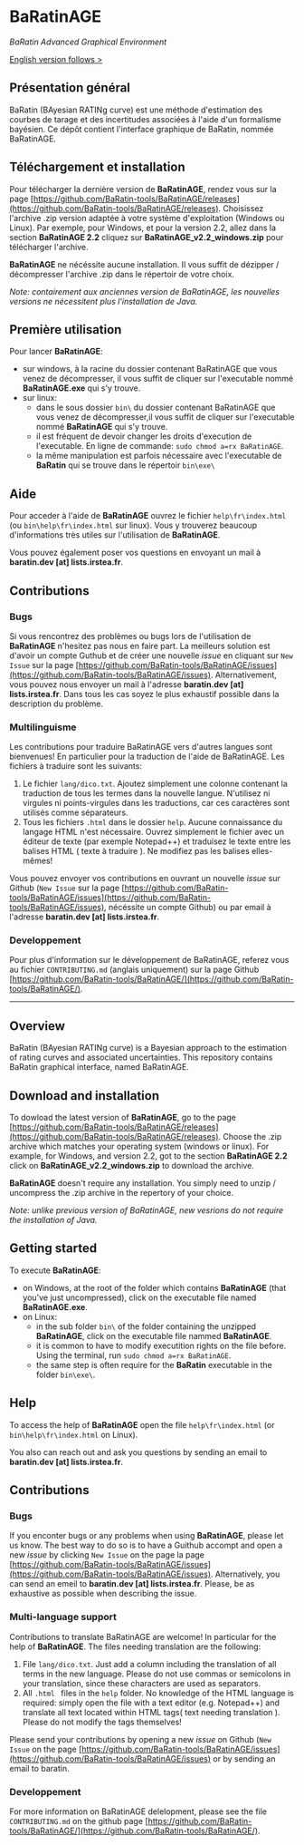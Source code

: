 # BaRatinAGE
_BaRatin Advanced Graphical Environment_

[English version follows > ](#Overviews)

## Présentation général

BaRatin (BAyesian RATINg curve) est une méthode d'estimation des courbes de tarage et des incertitudes associées à l'aide d'un formalisme bayésien. Ce dépôt contient l'interface graphique de BaRatin, nommée BaRatinAGE.

## Téléchargement et installation

Pour télécharger la dernière version de **BaRatinAGE**, rendez vous sur la page [https://github.com/BaRatin-tools/BaRatinAGE/releases](https://github.com/BaRatin-tools/BaRatinAGE/releases).
Choisissez l'archive .zip version adaptée à votre système d'exploitation (Windows ou Linux). 
Par exemple, pour Windows, et pour la version 2.2, allez dans la section **BaRatinAGE 2.2** cliquez sur **BaRatinAGE_v2.2_windows.zip** pour télécharger l'archive.

**BaRatinAGE** ne nécéssite aucune installation.
Il vous suffit de dézipper / décompresser l'archive .zip dans le répertoir de votre choix. 

_Note: contairement aux anciennes version de BaRatinAGE, les nouvelles versions ne nécessitent plus l'installation de Java._

## Première utilisation

Pour lancer **BaRatinAGE**: 
- sur windows, à la racine du dossier contenant BaRatinAGE que vous venez de décompresser, il vous suffit de cliquer sur l'executable nommé **BaRatinAGE.exe** qui s'y trouve.
- sur linux:
    - dans le sous dossier `bin\`  du dossier contenant BaRatinAGE que vous venez de décompresser,il vous suffit de cliquer sur l'executable nommé **BaRatinAGE** qui s'y trouve.
    - il est fréquent de devoir changer les droits d'execution de l'executable. En ligne de commande: `sudo chmod a=rx BaRatinAGE`.
    - la même manipulation est parfois nécessaire avec l'executable de **BaRatin** qui se trouve dans le répertoir `bin\exe\`

## Aide

Pour acceder à l'aide de **BaRatinAGE** ouvrez le fichier `help\fr\index.html` (ou `bin\help\fr\index.html` sur linux).
Vous y trouverez beaucoup d'informations très utiles sur l'utilisation de **BaRatinAGE**.

Vous pouvez également poser vos questions en envoyant un mail à **baratin.dev [at] lists.irstea.fr**.

## Contributions

### Bugs

Si vous rencontrez des problèmes ou bugs lors de l'utilisation de **BaRatinAGE** n'hesitez pas nous en faire part.
La meilleurs solution est d'avoir  un compte Guthub et de créer une nouvelle _issue_  en cliquant sur `New Issue` sur la page [https://github.com/BaRatin-tools/BaRatinAGE/issues](https://github.com/BaRatin-tools/BaRatinAGE/issues).
Alternativement, vous pouvez nous envoyer un mail à l'adresse **baratin.dev [at] lists.irstea.fr**.
Dans tous les cas soyez le plus exhaustif possible dans la description du problème.

### Multilinguisme

Les contributions pour traduire BaRatinAGE vers d'autres langues sont bienvenues! En particulier pour la traduction de l'aide de BaRatinAGE.
Les fichiers à traduire sont les suivants:
1. Le fichier `lang/dico.txt`. Ajoutez simplement une colonne contenant la traduction de tous les termes dans la nouvelle langue. N'utilisez ni virgules ni points-virgules dans les traductions, car ces caractères sont utilisés comme séparateurs.
2. Tous les fichiers `.html` dans le dossier `help`. Aucune connaissance du langage HTML n'est nécessaire. Ouvrez simplement le fichier avec un éditeur de texte (par exemple Notepad++) et traduisez le texte entre les balises HTML
   (<balise> texte à traduire </balise>). Ne modifiez pas les balises elles-mêmes!

Vous pouvez envoyer vos contributions en ouvrant un nouvelle _issue_ sur Github (`New Issue` sur la page [https://github.com/BaRatin-tools/BaRatinAGE/issues](https://github.com/BaRatin-tools/BaRatinAGE/issues), nécéssite un compte Github) ou par email à l'adresse **baratin.dev [at] lists.irstea.fr**.

### Developpement

Pour plus d'information sur le développement de BaRatinAGE, referez vous au fichier `CONTRIBUTING.md` (anglais uniquement) sur la page Github  [https://github.com/BaRatin-tools/BaRatinAGE/](https://github.com/BaRatin-tools/BaRatinAGE/).


---

## Overview 

BaRatin (BAyesian RATINg curve) is a Bayesian approach to the estimation of rating curves and associated uncertainties. This repository contains BaRatin graphical interface, named BaRatinAGE.

## Download and installation

To dowload the latest version of **BaRatinAGE**, go to the page [https://github.com/BaRatin-tools/BaRatinAGE/releases](https://github.com/BaRatin-tools/BaRatinAGE/releases).
Choose the .zip archive which matches your operating system (windows or linux). 
For example, for Windows, and version 2.2, got to the section **BaRatinAGE 2.2** click on **BaRatinAGE_v2.2_windows.zip** to download the archive.

**BaRatinAGE** doesn't require any installation.
You simply need to unzip / uncompress the .zip archive in the repertory of your choice.

_Note: unlike previous version of BaRatinAGE, new vesrions do not require the installation of Java._

## Getting started

To execute **BaRatinAGE**:
- on Windows, at the root of the folder which contains **BaRatinAGE** (that you've just uncompressed), click on the executable file named **BaRatinAGE.exe**.
- on Linux:
    - in the sub folder `bin\` of the folder containing the unzipped **BaRatinAGE**,  click on the executable file nammed **BaRatinAGE**.
    - it is common to have to modify executition rights on the file before. Using the terminal, run `sudo chmod a=rx BaRatinAGE`.
    - the same step is often require for the **BaRatin** executable in the folder `bin\exe\`.

## Help

To access the help of **BaRatinAGE** open the file `help\fr\index.html` (or `bin\help\fr\index.html` on Linux).

You also can reach out and ask you questions by sending an email to **baratin.dev [at] lists.irstea.fr**.

## Contributions

### Bugs

If you enconter bugs or any problems when using **BaRatinAGE**, please let us know.
The best way to do so is to have a Guithub accompt and open a new _issue_ by clicking `New Issue` on the page la page [https://github.com/BaRatin-tools/BaRatinAGE/issues](https://github.com/BaRatin-tools/BaRatinAGE/issues).
Alternatively, you can send an emeil to  **baratin.dev [at] lists.irstea.fr**.
Please, be as exhaustive as possible when describing the issue.

### Multi-language support

Contributions to translate BaRatinAGE are welcome! In particular for the help of **BaRatinAGE**.
The files needing translation are the following:
1. File `lang/dico.txt`. Just add a column including the translation of all terms in the new language.
   Please do not use commas or semicolons in your translation, since these characters are used as separators.
2. All `.html ` files in the `help` folder. No knowledge of the HTML language is required: simply open the file with a text editor (e.g. Notepad++) and translate all text located within HTML tags(<tag> text needing translation </tag>). Please do not modify the tags themselves!

Please send your contributions by opening a new _issue_ on Github (`New Issue` on the page [https://github.com/BaRatin-tools/BaRatinAGE/issues](https://github.com/BaRatin-tools/BaRatinAGE/issues) or by sending an email to baratin.

### Developpement

For more information on BaRatinAGE delelopment, please see the file `CONTRIBUTING.md` on the github page [https://github.com/BaRatin-tools/BaRatinAGE/](https://github.com/BaRatin-tools/BaRatinAGE/).

